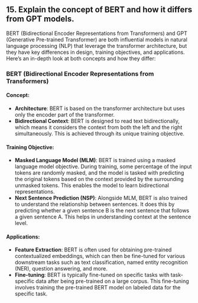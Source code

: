 


## 15. **Explain the concept of BERT and how it differs from GPT models.**

BERT (Bidirectional Encoder Representations from Transformers) and GPT (Generative Pre-trained Transformer) are both influential models in natural language processing (NLP) that leverage the transformer architecture, but they have key differences in design, training objectives, and applications. Here’s an in-depth look at both concepts and how they differ:

### BERT (Bidirectional Encoder Representations from Transformers)

#### Concept:
- **Architecture**: BERT is based on the transformer architecture but uses only the encoder part of the transformer.
- **Bidirectional Context**: BERT is designed to read text bidirectionally, which means it considers the context from both the left and the right simultaneously. This is achieved through its unique training objective.

#### Training Objective:
- **Masked Language Model (MLM)**: BERT is trained using a masked language model objective. During training, some percentage of the input tokens are randomly masked, and the model is tasked with predicting the original tokens based on the context provided by the surrounding unmasked tokens. This enables the model to learn bidirectional representations.
- **Next Sentence Prediction (NSP)**: Alongside MLM, BERT is also trained to understand the relationship between sentences. It does this by predicting whether a given sentence B is the next sentence that follows a given sentence A. This helps in understanding context at the sentence level.

#### Applications:
- **Feature Extraction**: BERT is often used for obtaining pre-trained contextualized embeddings, which can then be fine-tuned for various downstream tasks such as text classification, named entity recognition (NER), question answering, and more.
- **Fine-tuning**: BERT is typically fine-tuned on specific tasks with task-specific data after being pre-trained on a large corpus. This fine-tuning involves training the pre-trained BERT model on labeled data for the specific task.
